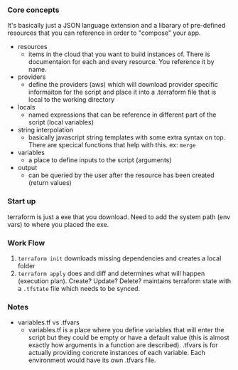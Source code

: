 ### Core concepts

It's basically just a JSON language extension and a libarary of pre-defined resources that you can reference in order to "compose" your app. 

- resources
  - items in the cloud that you want to build instances of. There is documentaion for each and every resource. You reference it by name. 
- providers
  - define the providers (aws) which will download provider specific informaiton for the script and place it into a .terraform file that is local to the working directory
- locals
  - named expressions that can be reference in different part of the script (local variables)
- string interpolation 
  - basically javascript string templates with some extra syntax on top. There are specical functions that help with this. ex: `merge`
- variables
  - a place to define inputs to the script (arguments)
- output
  - can be queried by the user after the resource has been created (return values)
  
### Start up

terraform is just a exe that you download. Need to add the system path (env vars) to where you placed the exe. 


### Work Flow

1. `terraform init` downloads missing dependencies and creates a local folder
2. `terraform apply` does and diff and determines what will happen (execution plan). Create? Update? Delete?
maintains terraform state with a `.tfstate` file which needs to be synced. 


### Notes

- variables.tf vs .tfvars
  - variables.tf is a place where you define variables that will enter the script but they could be empty or have a default value (this is    almost exactly how arguments in a function are described). .tfvars is for actually providing concrete instances of each variable. Each    environment would have its own .tfvars file. 
